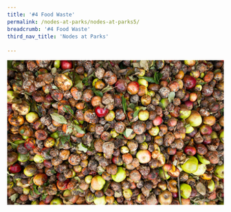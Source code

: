 ```yaml
---
title: '#4 Food Waste'
permalink: /nodes-at-parks/nodes-at-parks5/
breadcrumb: '#4 Food Waste'
third_nav_title: 'Nodes at Parks'

---
```


![](../images/nodes-at-parks-09-min.jpg)